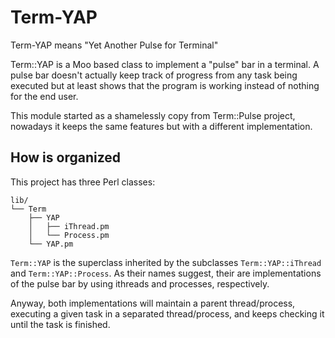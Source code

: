 # Term-YAP
Term-YAP means "Yet Another Pulse for Terminal"

Term::YAP is a Moo based class to implement a "pulse" bar in a terminal. A pulse
bar doesn't actually keep track of progress from any task being executed but at
least shows that the program is working instead of nothing for the end user.

This module started as a shamelessly copy from Term::Pulse project, nowadays it
keeps the same features but with a different implementation.

## How is organized

This project has three Perl classes:

```
lib/
└── Term
    ├── YAP
    │   ├── iThread.pm
    │   └── Process.pm
    └── YAP.pm
```

`Term::YAP` is the superclass inherited by the subclasses `Term::YAP::iThread`
and `Term::YAP::Process`. As their names suggest, their are implementations of
the pulse bar by using ithreads and processes, respectively.

Anyway, both implementations will maintain a parent thread/process, executing
a given task in a separated thread/process, and keeps checking it until
the task is finished.
